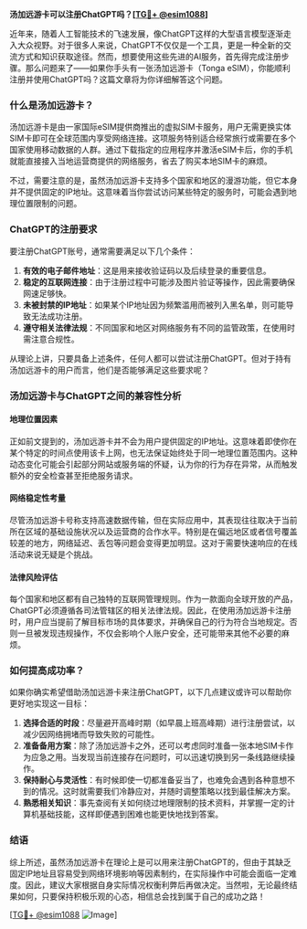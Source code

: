 **汤加远游卡可以注册ChatGPT吗？[[TG💪+ @esim1088](https://t.me/s/esim1088)]**

近年来，随着人工智能技术的飞速发展，像ChatGPT这样的大型语言模型逐渐走入大众视野。对于很多人来说，ChatGPT不仅仅是一个工具，更是一种全新的交流方式和知识获取途径。然而，想要使用这些先进的AI服务，首先得完成注册步骤。那么问题来了——如果你手头有一张汤加远游卡（Tonga eSIM），你能顺利注册并使用ChatGPT吗？这篇文章将为你详细解答这个问题。

### 什么是汤加远游卡？

汤加远游卡是由一家国际eSIM提供商推出的虚拟SIM卡服务，用户无需更换实体SIM卡即可在全球范围内享受网络连接。这项服务特别适合经常旅行或需要在多个国家使用移动数据的人群。通过下载指定的应用程序并激活eSIM卡后，你的手机就能直接接入当地运营商提供的网络服务，省去了购买本地SIM卡的麻烦。

不过，需要注意的是，虽然汤加远游卡支持多个国家和地区的漫游功能，但它本身并不提供固定的IP地址。这意味着当你尝试访问某些特定的服务时，可能会遇到地理位置限制的问题。

### ChatGPT的注册要求

要注册ChatGPT账号，通常需要满足以下几个条件：

1. **有效的电子邮件地址**：这是用来接收验证码以及后续登录的重要信息。
2. **稳定的互联网连接**：由于注册过程中可能涉及图片验证等操作，因此需要确保网速足够快。
3. **未被封禁的IP地址**：如果某个IP地址因为频繁滥用而被列入黑名单，则可能导致无法成功注册。
4. **遵守相关法律法规**：不同国家和地区对网络服务有不同的监管政策，在使用时需注意合规性。

从理论上讲，只要具备上述条件，任何人都可以尝试注册ChatGPT。但对于持有汤加远游卡的用户而言，他们是否能够满足这些要求呢？

### 汤加远游卡与ChatGPT之间的兼容性分析

#### 地理位置因素

正如前文提到的，汤加远游卡并不会为用户提供固定的IP地址。这意味着即使你在某个特定的时间点使用该卡上网，也无法保证始终处于同一地理位置范围内。这种动态变化可能会引起部分网站或服务端的怀疑，认为你的行为存在异常，从而触发额外的安全检查甚至拒绝服务请求。

#### 网络稳定性考量

尽管汤加远游卡号称支持高速数据传输，但在实际应用中，其表现往往取决于当前所在区域的基础设施状况以及运营商的合作水平。特别是在偏远地区或者信号覆盖较差的地方，网络延迟、丢包等问题会变得更加明显。这对于需要快速响应的在线活动来说无疑是个挑战。

#### 法律风险评估

每个国家和地区都有自己独特的互联网管理规则。作为一款面向全球开放的产品，ChatGPT必须遵循各司法管辖区的相关法律法规。因此，在使用汤加远游卡注册时，用户应当提前了解目标市场的具体要求，并确保自己的行为符合当地规定。否则一旦被发现违规操作，不仅会影响个人账户安全，还可能带来其他不必要的麻烦。

### 如何提高成功率？

如果你确实希望借助汤加远游卡来注册ChatGPT，以下几点建议或许可以帮助你更好地实现这一目标：

1. **选择合适的时段**：尽量避开高峰时期（如早晨上班高峰期）进行注册尝试，以减少因网络拥堵而导致失败的可能性。
2. **准备备用方案**：除了汤加远游卡之外，还可以考虑同时准备一张本地SIM卡作为应急之用。当发现当前连接存在问题时，可以迅速切换到另一条线路继续操作。
3. **保持耐心与灵活性**：有时候即使一切都准备妥当了，也难免会遇到各种意想不到的情况。这时就需要我们冷静应对，并随时调整策略以找到最佳解决方案。
4. **熟悉相关知识**：事先查阅有关如何绕过地理限制的技术资料，并掌握一定的计算机基础技能，这样即便遇到困难也能更快地找到答案。

### 结语

综上所述，虽然汤加远游卡在理论上是可以用来注册ChatGPT的，但由于其缺乏固定IP地址且容易受到网络环境影响等因素制约，在实际操作中可能会面临一定难度。因此，建议大家根据自身实际情况权衡利弊后再做决定。当然啦，无论最终结果如何，只要保持积极乐观的心态，相信总会找到属于自己的成功之路！

[[TG💪+ @esim1088](https://t.me/s/esim1088) ![Image](https://i.postimg.cc/4NQfJmqS/Snipaste-2025-05-13-00-14-12.png)]